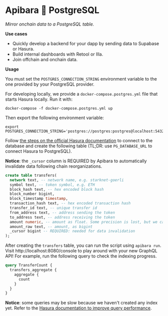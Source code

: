 # Apibara 🤝 PostgreSQL

_Mirror onchain data to a PostgreSQL table._

**Use cases**

- Quickly develop a backend for your dapp by sending data to Supabase or Hasura.
- Build internal dashboards with Retool or Illa.
- Join offchain and onchain data.

**Usage**

You must set the `POSTGRES_CONNECTION_STRING` environment variable to the one
provided by your PostgreSQL provider.

For developing locally, we provide a `docker-compose.postgres.yml` file that
starts Hasura locally. Run it with:

```
docker-compose -f docker-compose.postgres.yml up
```

Then export the following environment variable:

```
export POSTGRES_CONNECTION_STRING='postgres://postgres:postgres@localhost:5432/postgres'
```

Follow
[the steps on the official Hasura
documentation](https://hasura.io/docs/latest/getting-started/docker-simple/#step-2-connect-a-database)
to connect to the database and create the following table (TL;DR: use
`PG_DATABASE_URL` to connect Hasura to PostgreSQL).

**Notice**: the `_cursor` column is REQUIRED by Apibara to automatically
invalidate data following chain reorganizations.

```sql
create table transfers(
  network text, -- network name, e.g. starknet-goerli
  symbol text, -- token symbol, e.g. ETH
  block_hash text, -- hex encoded block hash
  block_number bigint,
  block_timestamp timestamp,
  transaction_hash text, -- hex encoded transaction hash
  transfer_id text, -- unique transfer id
  from_address text, -- address sending the token
  to_address text, -- address receiving the token
  amount numeric, -- amount as float. Some precision is lost, but we can aggregate it
  amount_raw text, -- amount, as bigint
  _cursor bigint -- REQUIRED: needed for data invalidation
);
```

After creating the `transfers` table, you can run the script using
`apibara run`. Visit http://localhost:8080/console to play around with your new
GraphQL API! For example, run the following query to check the indexing
progress.

```graphql
query TransferCount {
  transfers_aggregate {
    aggregate {
      count
    }
  }
}
```

**Notice**: some queries may be slow because we haven't created any index yet.
Refer to the
[Hasura documentation to improve query
performance](https://hasura.io/docs/latest/queries/postgres/performance/).
